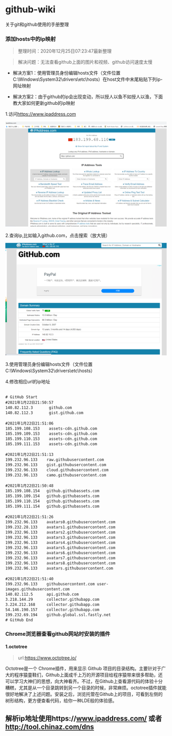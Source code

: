 # github-wiki
关于git和github使用的手册整理
### 添加hosts中的ip映射

> 整理时间：2020年12月25日07:23:47最新整理

> 解决问题：无法查看github上面的图片和视频、github访问速度太慢

- 解决方案1：使用管理员身份编辑hosts文件（文件位置C:\Windows\System32\drivers\etc\hosts）在host文件中末尾粘贴下列ip-网址映射

- 解决方案2：由于github的ip会出现变动，所以授人以鱼不如授人以渔，下面教大家如何更新github的ip映射

1.访问<https://www.ipaddress.com>

![ip主页](/enter-ipaddress.png)

2.查询ip,比如输入github.com，点击搜索（放大镜）

![页面](/get-ipi.png)

3.使用管理员身份编辑hosts文件（文件位置C:\Windows\System32\drivers\etc\hosts）

4.修改相应url的ip地址

```

# GitHub Start
#2021年1月22日21:50:57 
140.82.112.3       github.com
140.82.112.3       gist.github.com

#2021年1月22日21:51:06
185.199.108.153    assets-cdn.github.com
185.199.109.153    assets-cdn.github.com
185.199.110.153    assets-cdn.github.com
185.199.111.153    assets-cdn.github.com

#2021年1月22日21:51:13
199.232.96.133    raw.githubusercontent.com
199.232.96.133    gist.githubusercontent.com
199.232.96.133    cloud.githubusercontent.com
199.232.96.133    camo.githubusercontent.com

#2021年1月22日21:50:48
185.199.108.154   github.githubassets.com
185.199.109.154	  github.githubassets.com
185.199.110.154	  github.githubassets.com
185.199.111.154	  github.githubassets.com

#2021年1月22日21:51:26
199.232.96.133    avatars0.githubusercontent.com
199.232.28.133    avatars1.githubusercontent.com
199.232.96.133    avatars2.githubusercontent.com
199.232.96.133    avatars3.githubusercontent.com
199.232.96.133    avatars4.githubusercontent.com
199.232.96.133    avatars5.githubusercontent.com
199.232.96.133    avatars6.githubusercontent.com
199.232.96.133    avatars7.githubusercontent.com
199.232.96.133    avatars8.githubusercontent.com
199.232.96.133 	  avatars.githubusercontent.com

#2021年1月22日21:51:40
199.232.96.133    githubusercontent.com user-images.githubusercontent.com
140.82.112.5	  api.github.com
3.218.144.29  	  collector.githubapp.com
3.224.212.168 	  collector.githubapp.com
54.146.190.157	  collector.githubapp.com
199.232.69.194	  github.global.ssl.fastly.net
# GitHub End
```

### Chrome浏览器查看github网站时安装的插件

#### 1.octotree

>url:https://www.octotree.io/

Octotree是一个 Chrome插件，用来显示 Github 项目的目录结构。主要针对于广大的程序猿童鞋们，Github上面成千上万的开源项目给程序猿带来很多帮助，还可以学习大神们的思想，向大神看齐。不过，在Github上查看源代码的体验十分糟糕，尤其是从一个目录跳转到另一个目录的时候，非常麻烦。octotree插件就能很好地解决了上述问题。安装之后，浏览托管在Github上的项目，可看到左侧的树形结构，更方便查看代码，给你一种LDE般的体验感。

## 解析ip地址使用https://www.ipaddress.com/ 或者 http://tool.chinaz.com/dns